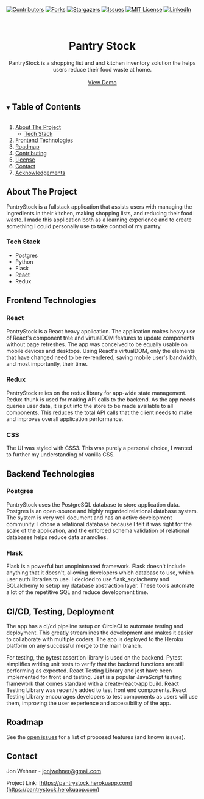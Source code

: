 <!--
*** Thanks for checking out the Best-README-Template. If you have a suggestion
*** that would make this better, please fork the repo and create a pull request
*** or simply open an issue with the tag "enhancement".
*** Thanks again! Now go create something AMAZING! :D
***
***
***
*** To avoid retyping too much info. Do a search and replace for the following:
*** jon-wehner, repo_name, twitter_handle, jonjwehner@gmail.com, project_title, project_description
-->

<!-- PROJECT SHIELDS -->
<!--
*** I'm using markdown "reference style" links for readability.
*** Reference links are enclosed in brackets [ ] instead of parentheses ( ).
*** See the bottom of this document for the declaration of the reference variables
*** for contributors-url, forks-url, etc. This is an optional, concise syntax you may use.
*** https://www.markdownguide.org/basic-syntax/#reference-style-links
-->

[![Contributors][contributors-shield]][contributors-url]
[![Forks][forks-shield]][forks-url]
[![Stargazers][stars-shield]][stars-url]
[![Issues][issues-shield]][issues-url]
[![MIT License][license-shield]][license-url]
[![LinkedIn][linkedin-shield]][linkedin-url]

<!-- PROJECT LOGO -->
<br />
<p align="center">
  <!-- <a href="https://github.com/jon-wehner/PantryStock">
    <img src="images/logo.png" alt="Logo" width="80" height="80">
  </a> -->

  <h1 align="center">Pantry Stock </h3>

  <p align="center">
    PantryStock is a shopping list and and kitchen inventory solution the helps users reduce their food waste at home. 
    <br />    
    <br />
    <a href="https://pantrystock.herokuapp.com">View Demo</a>    
  </p>
</p>

<!-- TABLE OF CONTENTS -->
<details open="open">
  <summary><h2 style="display: inline-block">Table of Contents</h2></summary>
  <ol>
    <li>
      <a href="#about-the-project">About The Project</a>
      <ul>
        <li><a href="#built-with">Tech Stack</a></li>
      </ul>
    </li>    
    <li><a href="#Frontend Technologies">Frontend Technologies</a></li>
    <li><a href="#roadmap">Roadmap</a></li>
    <li><a href=">
    <li><a href="#contributing">Contributing</a></li>
    <li><a href="#license">License</a></li>
    <li><a href="#contact">Contact</a></li>
    <li><a href="#acknowledgements">Acknowledgements</a></li>
  </ol>
</details>

<!-- ABOUT THE PROJECT -->

## About The Project
PantryStock is a fullstack application that assists users with managing the ingredients in their kitchen, making shopping lists, and reducing their food waste. 
I made this application both as a learning experience and to create something I could personally use to take control of my pantry.

### Tech Stack

- Postgres[]()
- Python[]()
- Flask[]()
- React[]()
- Redux[]()

<!-- ## Application Architecture Overview -->
<!-- CHART GOES HERE -->
## Frontend Technologies

### React
PantryStock is a React heavy application. The application makes heavy use of React's component tree and virtualDOM features to update components without page refreshes. The app was conceived to be equally usable on mobile devices and desktops. Using React's virtualDOM, only the elements that have changed need to be re-rendered, saving mobile user's bandwidth, and most importantly, their time. 
### Redux
PantryStock relies on the redux library for app-wide state management. Redux-thunk is used for making API calls to the backend. As the app needs queries user data, it is put into the store to be made available to all components. This reduces the total API calls that the client needs to make and improves overall application performance. 

### CSS
The UI was styled with CSS3. This was purely a personal choice, I wanted to further my understanding of vanilla CSS. 

## Backend Technologies

### Postgres
PantryStock uses the PostgreSQL database to store application data. Postgres is an open-source and highly regarded relational database system. The system is very well document and has an active development community. I chose a relational database because I felt it was right for the scale of the application, and the enforced schema validation of relational databases helps reduce data anamolies. 

### Flask
Flask is a powerful but unopinionated framework. Flask doesn't include anything that it doesn't, allowing developers which database to use, which user auth libraries to use. I decided to use flask_sqclachemy and SQLalchemy to setup my database abstraction layer. These tools automate a lot of the repetitive SQL and reduce development time. 

## CI/CD, Testing, Deployment

The app has a ci/cd pipeline setup on CircleCI to automate testing and deployment. This greatly streamlines the development and makes it easier to collaborate with multiple coders. The app is deployed to the Heroku platform on any successful merge to the main branch.

For testing, the pytest assertion library is used on the backend. Pytest simplifies writing unit tests to verify that the backend functions are still performing as expected. React Testing Library and jest have been implemented for front end testing. Jest is a popular JavaScript testing framework that comes standard with a create-react-app build. React Testing Library was recently added to test front end components. React Testing Library encourages developers to test components as users will use them, improving the user experience and accessibility of the app. 

<!-- ROADMAP -->

## Roadmap

See the [open issues](https://github.com/jon-wehner/repo_name/issues) for a list of proposed features (and known issues).

<!-- CONTACT -->

## Contact

Jon Wehner - jonjwehner@gmail.com

Project Link: [https://pantrystock.herokuapp.com](https://pantrystock.herokuapp.com)


<!-- MARKDOWN LINKS & IMAGES -->
<!-- https://www.markdownguide.org/basic-syntax/#reference-style-links -->

[contributors-shield]: https://img.shields.io/github/contributors/jon-wehner/PantryStock.svg?style=for-the-badge
[contributors-url]: https://github.com/jon-wehner/PantryStock/graphs/contributors
[forks-shield]: https://img.shields.io/github/forks/jon-wehner/PantryStock.svg?style=for-the-badge
[forks-url]: https://github.com/jon-wehner/PantryStock/network/members
[stars-shield]: https://img.shields.io/github/stars/jon-wehner/PantryStock.svg?style=for-the-badge
[stars-url]: https://github.com/jon-wehner/PantryStock/stargazers
[issues-shield]: https://img.shields.io/github/issues/jon-wehner/PantryStock.svg?style=for-the-badge
[issues-url]: https://github.com/jon-wehner/PantryStock/issues
[license-shield]: https://img.shields.io/github/license/jon-wehner/PantryStock.svg?style=for-the-badge
[license-url]: https://github.com/jon-wehner/PantryStock/blob/master/LICENSE.txt
[linkedin-shield]: https://img.shields.io/badge/-LinkedIn-black.svg?style=for-the-badge&logo=linkedin&colorB=555
[linkedin-url]: https://linkedin.com/in/jon-wehner
